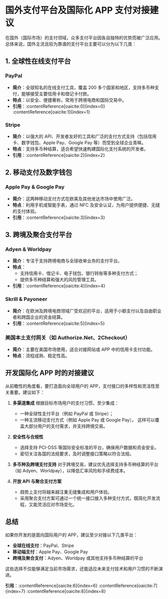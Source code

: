 
# 国外支付平台及国际化 APP 支付对接建议

在国外（国际市场）的支付领域，众多支付平台因各自独特的优势而被广泛应用。总体来说，国外主流且较为靠谱的支付平台主要可以分为以下几类：

## 1. 全球性在线支付平台

### PayPal
- **简介**：全球知名的在线支付工具，覆盖 200 多个国家和地区，支持多币种支付，能够接受主要信用卡和借记卡付款。
- **特点**：以安全、便捷著称，常用于跨境电商和国际交易中。
- **引用**：&#8203;:contentReference[oaicite:0]{index=0} :contentReference[oaicite:1]{index=1}

### Stripe
- **简介**：以强大的 API、开发者友好的工具和广泛的支付方式支持（包括信用卡、数字钱包、Apple Pay、Google Pay 等）而受到全球企业青睐。
- **特点**：支持多币种结算，适合希望快速构建国际化支付系统的开发者。
- **引用**：&#8203;:contentReference[oaicite:2]{index=2}

## 2. 移动支付及数字钱包

### Apple Pay & Google Pay
- **简介**：这两种移动支付方式在欧美及其他发达市场中使用广泛。
- **特点**：利用手机或智能手表，通过 NFC 及安全认证，为用户提供便捷、无缝的支付体验。
- **引用**：&#8203;:contentReference[oaicite:3]{index=3}

## 3. 跨境及聚合支付平台

### Adyen & Worldpay
- **简介**：专注于支持跨境电商与全球收单业务的支付平台。
- **特点**：
  - 支持信用卡、借记卡、电子钱包、银行转账等多种支付方式；
  - 提供多币种结算和强大的风险管理工具。
- **引用**：&#8203;:contentReference[oaicite:4]{index=4}

### Skrill & Payoneer
- **简介**：在欧洲及跨境电商领域广受欢迎的平台，适用于小额支付以及自由职业者和跨国企业的资金结算。
- **引用**：&#8203;:contentReference[oaicite:5]{index=5}

### 美国本土支付网关（如 Authorize.Net、2Checkout）
- **简介**：主要在美国市场使用，适合对接网站或 APP 中的信用卡支付功能。
- **特点**：流程成熟、稳定性高。

## 开发国际化 APP 时的对接建议

从前瞻性的角度看，要打造面向全球用户的 APP，支付接口的多样性和灵活性至关重要。建议如下：

1. **多渠道集成**
   根据目标市场用户的支付习惯，至少集成：
   - 一种全球性支付平台（例如 PayPal 或 Stripe）；
   - 一种主流移动支付方式（例如 Apple Pay 或 Google Pay）。
   这样可以覆盖大部分用户的支付需求，并支持跨境交易。

2. **安全性与合规性**
   - 选择支持 PCI-DSS 等国际安全标准的平台，确保用户数据和资金安全。
   - 密切关注各国的法规要求，及时调整接口策略以符合法规。

3. **多币种及跨境支付支持**
   对于跨境交易，建议优先选择支持多币种结算的平台（如 Adyen、Worldpay），以降低汇率风险和手续费成本。

4. **开放 API 与聚合支付方案**
   - 趋势上支付将越来越注重无缝集成和用户体验。
   - 采用聚合支付方案可通过一个统一接口接入多种支付方式，既简化开发流程，又能灵活应对市场变化。

## 总结

如果你开发的是面向国际用户的 APP，建议至少对接以下几类平台：
- **全球在线支付**：PayPal、Stripe
- **移动端支付**：Apple Pay、Google Pay
- **跨境及聚合支付**：Adyen、Worldpay 或其他支持多币种结算的平台

这些选择不仅能够满足当前市场需求，还能适应未来支付技术和用户习惯的不断演进。

**引用**：&#8203;:contentReference[oaicite:6]{index=6} :contentReference[oaicite:7]{index=7} :contentReference[oaicite:8]{index=8}
